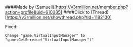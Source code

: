 ####Made by (Samuell)[https://v3rmillion.net/member.php?action=profile&uid=610035]
####Click to (Thread)[https://v3rmillion.net/showthread.php?tid=1182130]

Fixed:
```
Change "game.VirtualInputManager" to "game:GetService("VirtualInputManager")"
````
